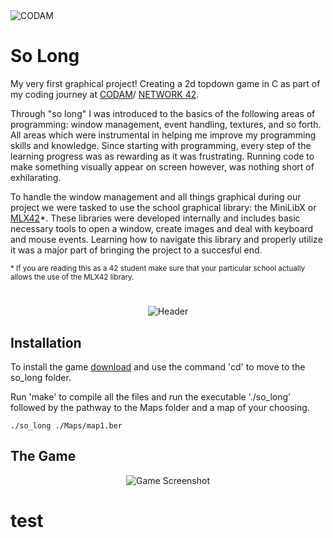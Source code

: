 <img src="https://i.imgur.com/HG66CCx.png?raw=true" alt="CODAM" style="max-width: 50%;">
<div>
  <h1>So Long</h1>
</div>

My very first graphical project! Creating a 2d topdown game in C as part of my coding journey at [CODAM](https://www.codam.nl)/ [NETWORK 42](https://www.42network.org/).

Through "so long" I was introduced to the basics of the following areas of programming: window management, event handling, textures, and so forth. All areas which were instrumental in helping me improve my programming skills and knowledge. Since starting with programming, every step of the learning progress was as rewarding as it was frustrating. Running code to make something visually appear on screen however, was nothing short of exhilarating.

To handle the window management and all things graphical during our project we were tasked to use the school graphical library: the MiniLibX or [MLX42](https://github.com/codam-coding-college/MLX42)*. These libraries were developed internally and includes basic necessary tools to open a window, create images and deal with keyboard and mouse events. Learning how to navigate this library and properly utilize it was a major part of bringing the project to a succesful end.

<sub>* If you are reading this as a 42 student make sure that your particular school actually allows the use of the MLX42 library.</sub>

<h1>
</h1>
<div align="center">
  <img src="https://i.imgur.com/Z3sUxUi.gif" alt="Header">
</div>

## Installation

To install the game [download](https://github.com/arommers/so_long/archive/refs/heads/master.zip) and use the command 'cd' to move to the so_long folder.

Run 'make' to compile all the files and run the executable './so_long' followed by the pathway to the Maps folder and a map of your choosing.

```
./so_long ./Maps/map1.ber
```

## The Game

<div align="center">
  <img src="https://i.imgur.com/wXlRb9T.gif" alt="Game Screenshot">
</div>

# test


